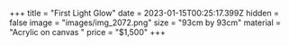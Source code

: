 +++
title = "First Light Glow"
date = 2023-01-15T00:25:17.399Z
hidden = false
image = "images/img_2072.png"
size = "93cm by 93cm"
material = "Acrylic on canvas "
price = "$1,500"
+++
